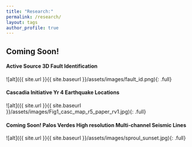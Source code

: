 ```yaml
---
title: "Research:"
permalink: /research/
layout: tags
author_profile: true
---
```

## Coming Soon!
#### Active Source 3D Fault Identification
![alt]({{ site.url }}{{ site.baseurl }}/assets/images/fault_id.png){: .full}
#### Cascadia Initiative Yr 4 Earthquake Locations
![alt]({{ site.url }}{{ site.baseurl }}/assets/images/Fig1_casc_map_r5_paper_rv1.jpg){: .full}
#### Coming Soon! Palos Verdes High resolution Multi-channel Seismic Lines 
![alt]({{ site.url }}{{ site.baseurl }}/assets/images/sproul_sunset.jpg){: .full}


